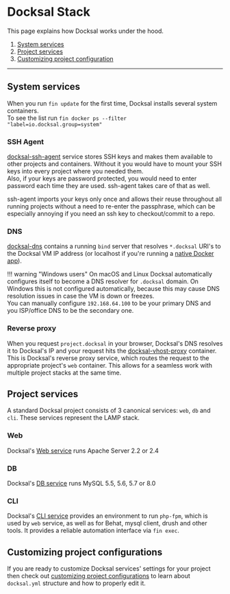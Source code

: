 # Docksal Stack

This page explains how Docksal works under the hood.

1. [System services](#docksal-system-services)
2. [Project services](#docksal-project-services)
3. [Customizing project configuration](#project-customization)

---

<a name="docksal-system-services"></a>
## System services

When you run `fin update` for the first time, Docksal installs several system containers.  
To see the list run `fin docker ps --filter "label=io.docksal.group=system"`

### SSH Agent

[docksal-ssh-agent](https://github.com/docksal/service-ssh-agent) service stores SSH keys and makes them available 
to other projects and containers. Without it you would have to mount your SSH keys into every project where you needed them.  
Also, if your keys are password protected, you would need to enter password each time they are used. ssh-agent takes care of that as well.

ssh-agent imports your keys only once and allows their reuse throughout all running projects without a need to re-enter 
the passphrase, which can be especially annoying if you need an ssh key to checkout/commit to a repo.

### DNS

[docksal-dns](https://github.com/docksal/service-dns) contains a running `bind` server that resolves `*.docksal` URI's 
to the Docksal VM IP address (or localhost if you're running a [native Docker app](env-setup-native.md)).

!!! warning "Windows users"
    On macOS and Linux Docksal automatically configures itself to become a DNS resolver for `.docksal` domain. 
    On Windows this is not configured automatically, because this may cause DNS resolution issues in case the VM is down or freezes.  
    You can manually configure `192.168.64.100` to be your primary DNS and you ISP/office DNS to be the secondary one.

### Reverse proxy

When you request `project.docksal` in your browser, Docksal's DNS resolves it to Docksal's IP and your request hits the 
[docksal-vhost-proxy](https://github.com/docksal/service-vhost-proxy) container. 
This is Docksal's reverse proxy service, which routes the request to the appropriate project's `web` container. 
This allows for a seamless work with multiple project stacks at the same time.

<a name="docksal-project-services"></a>
## Project services

A standard Docksal project consists of 3 canonical services: `web`, `db` and `cli`. These services represent the LAMP stack.

### Web

Docksal's [Web service](https://github.com/docksal/service-web) runs Apache Server 2.2 or 2.4

### DB

Docksal's [DB service](https://github.com/docksal/service-db) runs MySQL 5.5, 5.6, 5.7 or 8.0

### CLI

Docksal's [CLI service](https://github.com/docksal/service-cli) provides an environment to run `php-fpm`,
which is used by `web` service, as well as for Behat, mysql client, drush and other tools. It provides a reliable automation
interface via `fin exec`.

<a name="project-customization"></a>
## Customizing project configurations

If you are ready to customize Docksal services' settings for your project then check out [customizing project configurations](project-customize.md)
to learn about `docksal.yml` structure and how to properly edit it.

